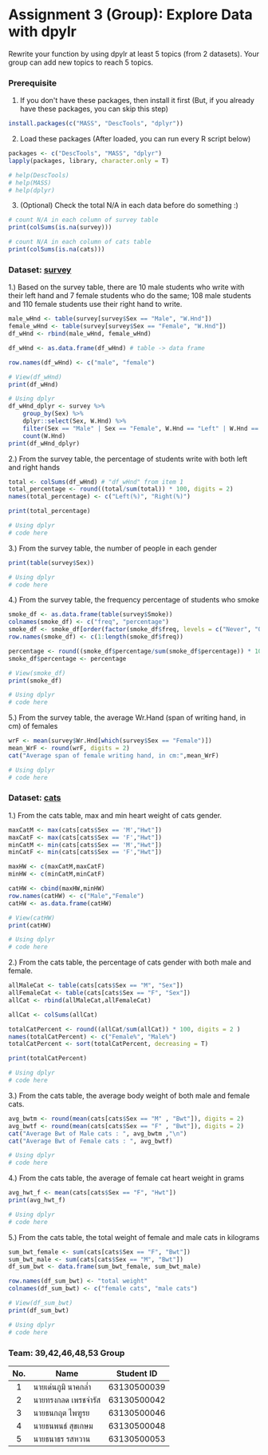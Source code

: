 # Assignment 3 (Group): Explore Data with dpylr
Rewrite your function by using dpylr at least 5 topics (from 2 datasets). Your group can add new topics to reach 5 topics.

### Prerequisite

1. If you don't have these packages, then install it first (But, if you already have these packages, you can skip this step)
```R
install.packages(c("MASS", "DescTools", "dplyr"))
```

2. Load these packages (After loaded, you can run every R script below)
```R
packages <- c("DescTools", "MASS", "dplyr")
lapply(packages, library, character.only = T)

# help(DescTools)
# help(MASS)
# help(dplyr)
```

3. (Optional) Check the total N/A in each data before do something :)
```R
# count N/A in each column of survey table
print(colSums(is.na(survey)))

# count N/A in each column of cats table
print(colSums(is.na(cats))) 
```

### Dataset: [survey](https://www.rdocumentation.org/packages/MASS/versions/7.3-47/topics/survey)

1.) Based on the survey table, there are 10 male students who write with their left hand and 7 female students who do the same; 108 male students and 110 female students use their right hand to write.
```R
male_wHnd <- table(survey[survey$Sex == "Male", "W.Hnd"])
female_wHnd <- table(survey[survey$Sex == "Female", "W.Hnd"])
df_wHnd <- rbind(male_wHnd, female_wHnd)

df_wHnd <- as.data.frame(df_wHnd) # table -> data frame

row.names(df_wHnd) <- c("male", "female")

# View(df_wHnd)
print(df_wHnd)

# Using dplyr
df_wHnd_dplyr <- survey %>% 
    group_by(Sex) %>%
    dplyr::select(Sex, W.Hnd) %>%
    filter(Sex == "Male" | Sex == "Female", W.Hnd == "Left" | W.Hnd == "Right") %>%
    count(W.Hnd)
print(df_wHnd_dplyr)
```

2.) From the survey table, the percentage of students write with both left and right hands
```R
total <- colSums(df_wHnd) # "df_wHnd" from item 1
total_percentage <- round((total/sum(total)) * 100, digits = 2)
names(total_percentage) <- c("Left(%)", "Right(%)")

print(total_percentage)

# Using dplyr
# code here
```

3.) From the survey table, the number of people in each gender
```R
print(table(survey$Sex))

# Using dplyr
# code here
```

4.) From the survey table, the frequency percentage of students who smoke
```R
smoke_df <- as.data.frame(table(survey$Smoke))
colnames(smoke_df) <- c("freq", "percentage")
smoke_df <- smoke_df[order(factor(smoke_df$freq, levels = c("Never", "Occas", "Regul", "Heavy"))), ]
row.names(smoke_df) <- c(1:length(smoke_df$freq))

percentage <- round((smoke_df$percentage/sum(smoke_df$percentage)) * 100, digits = 3)
smoke_df$percentage <- percentage

# View(smoke_df)
print(smoke_df)

# Using dplyr
# code here
```

5.) From the survey table, the average Wr.Hand (span of writing hand, in cm) of females
```R
wrF <- mean(survey$Wr.Hnd[which(survey$Sex == "Female")])
mean_WrF <- round(wrF, digits = 2)
cat("Average span of female writing hand, in cm:",mean_WrF)

# Using dplyr
# code here
```

### Dataset: [cats](https://www.rdocumentation.org/packages/MASS/versions/7.3-47/topics/cats)

1.) From the cats table, max and min heart weight of cats gender.
```R
maxCatM <- max(cats[cats$Sex == 'M',"Hwt"])
maxCatF <- max(cats[cats$Sex == 'F',"Hwt"])
minCatM <- min(cats[cats$Sex == 'M',"Hwt"])
minCatF <- min(cats[cats$Sex == 'F',"Hwt"])

maxHW <- c(maxCatM,maxCatF)
minHW <- c(minCatM,minCatF)

catHW <- cbind(maxHW,minHW)
row.names(catHW) <- c("Male","Female")
catHW <- as.data.frame(catHW)

# View(catHW)
print(catHW)

# Using dplyr
# code here
```

2.) From the cats table, the percentage of cats gender with both male and female.
```R
allMaleCat <- table(cats[cats$Sex == "M", "Sex"])
allFemaleCat <- table(cats[cats$Sex == "F", "Sex"])
allCat <- rbind(allMaleCat,allFemaleCat)

allCat <- colSums(allCat)

totalCatPercent <- round((allCat/sum(allCat)) * 100, digits = 2 )
names(totalCatPercent) <- c("Female%", "Male%")
totalCatPercent <- sort(totalCatPercent, decreasing = T)

print(totalCatPercent)

# Using dplyr
# code here
```

3.) From the cats table, the average body weight of both male and female cats.
```R
avg_bwtm <- round(mean(cats[cats$Sex == "M" , "Bwt"]), digits = 2)
avg_bwtf <- round(mean(cats[cats$Sex == "F" , "Bwt"]), digits = 2)
cat("Average Bwt of Male cats : ", avg_bwtm ,"\n")
cat("Average Bwt of Female cats : ", avg_bwtf)

# Using dplyr
# code here
```

4.) From the cats table, the average of female cat heart weight in grams
```R
avg_hwt_f <- mean(cats[cats$Sex == "F", "Hwt"])
print(avg_hwt_f)

# Using dplyr
# code here
```

5.) From the cats table, the total weight of female and male cats in kilograms
```R
sum_bwt_female <- sum(cats[cats$Sex == "F", "Bwt"])
sum_bwt_male <- sum(cats[cats$Sex == "M", "Bwt"])
df_sum_bwt <- data.frame(sum_bwt_female, sum_bwt_male)

row.names(df_sum_bwt) <- "total weight"
colnames(df_sum_bwt) <- c("female cats", "male cats")

# View(df_sum_bwt)
print(df_sum_bwt)

# Using dplyr
# code here
```

### Team: 39,42,46,48,53 Group
| No. | Name              | Student ID   |
|:---:|-------------------|--------------|
|  1  | นายเด่นภูมิ นาคกล่ำ    | 63130500039  |
|  2  | นายทรงกลด เพรชจำรัส  | 63130500042  |
|  3  | นายธนกฤต ไพฑูรย     | 63130500046 |
|  4  | นายธนพนธ์ สุขเกษม     | 63130500048 |
|  5  | นายธนาธร รสหวาน     | 63130500053 |
